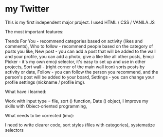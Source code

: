 # my Twitter
This is my first independent major project.
I used HTML / CSS / VANILA JS

The most important features:

Trends For You - recommend categories based on activity (likes and comments),
Who to follow - recommend people based on the category of posts you like,
New post - you can add a post that will be added to the wall and your profile, you can add a photo, give a like like all other posts,
Emoji Picker - it's my own emoji selector, it's easy to set up and use in other projects,
Sort wall - (right corner of the main wall icon) sorts posts by activity or date,
Follow - you can follow the person you recommend, and the person's post will be added to your board,
Settings - you can change your profile settings (nickname / profile img).

What have i learned:

Work with input type = file,
sort () function,
Date () object,
I improve my skills with Obiect-oriented programming,

What needs to be corrected (imo):

I need to write clearer code, sort styles (files with categories), systematize selectors
